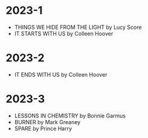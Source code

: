 # 2023-1
- THINGS WE HIDE FROM THE LIGHT by Lucy Score
- IT STARTS WITH US by Colleen Hoover

# 2023-2
- IT ENDS WITH US by Colleen Hoover

# 2023-3
- LESSONS IN CHEMISTRY by Bonnie Garmus
- BURNER by Mark Greaney
- SPARE by Prince Harry

